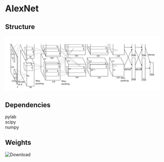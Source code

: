 # AlexNet

## Structure
![](https://github.com/Louis24/AlexNet/blob/master/AlexNet.png)

## Dependencies
pylab  
scipy  
numpy   

## Weights 
![Download](http://www.cs.toronto.edu/~guerzhoy/tf_alexnet/)
